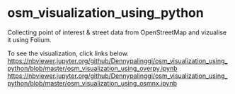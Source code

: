 # osm_visualization_using_python
Collecting point of interest &amp; street data from OpenStreetMap and vizualise it using Folium.

To see the visualization, click links below.
https://nbviewer.jupyter.org/github/Dennypalinggi/osm_visualization_using_python/blob/master/osm_visualization_using_overpy.ipynb
https://nbviewer.jupyter.org/github/Dennypalinggi/osm_visualization_using_python/blob/master/osm_visualization_using_osmnx.ipynb
